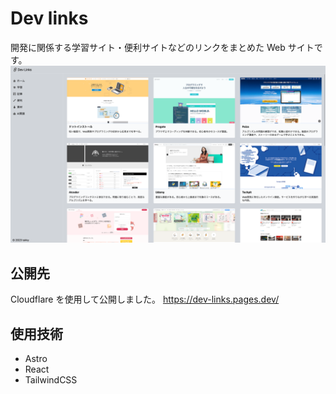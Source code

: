 # Dev links

開発に関係する学習サイト・便利サイトなどのリンクをまとめた Web サイトです。
![Alt text](public/devlinks.png)

## 公開先

Cloudflare を使用して公開しました。
https://dev-links.pages.dev/

## 使用技術

-   Astro
-   React
-   TailwindCSS
